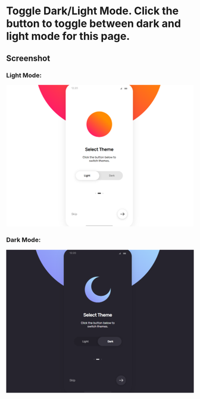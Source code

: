 # Toggle Dark/Light Mode. Click the button to toggle between dark and light mode for this page.

## Screenshot

### Light Mode:

![Tourest Desktop Demo](./light.png "Desktop Demo")

### Dark Mode:

![Tourest Desktop Demo](./dark.png "Desktop Demo")